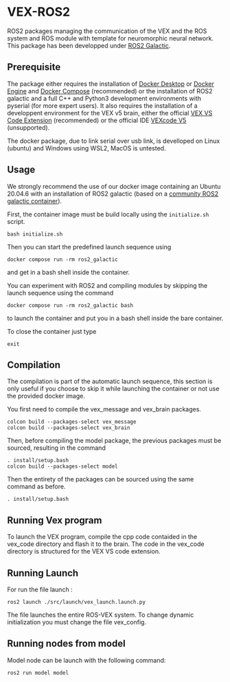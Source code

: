# VEX-ROS2

ROS2 packages managing the communication of the VEX and the ROS system and ROS module with template for neuromorphic neural network. 
This package has been developped under [ROS2 Galactic](https://docs.ros.org/en/galactic/index.html).

## Prerequisite

The package either requires the installation of [Docker Desktop](https://docs.docker.com/desktop/) or [Docker Engine](https://docs.docker.com/engine/) and [Docker Compose](https://docs.docker.com/compose/) (recommended) or the installation of ROS2 galactic and a full C++ and Python3 development environments with pyserial (for more expert users). 
It also requires the installation of a developpent environment for the VEX v5 brain, either the official [VEX VS Code Extension](https://www.vexrobotics.com/vexcode/vscode-extension) (recommended) or the official IDE [VEXcode V5](https://www.vexrobotics.com/vexcode/install/v5) (unsupported).

The docker package, due to link serial over usb link, is develloped on Linux (ubuntu) and Windows using WSL2, MacOS is untested.

## Usage 

We strongly recommend the use of our docker image containing an Ubuntu 20.04.6 with an installation of ROS2 galactic (based on a [community ROS2 galactic container](https://docs.ros.org/en/galactic/How-To-Guides/Run-2-nodes-in-single-or-separate-docker-containers.html)).

First, the container image must be build locally using the `initialize.sh` script.
```
bash initialize.sh
```

Then you can start the predefined launch sequence using
```
docker compose run -rm ros2_galactic
```
and get in a bash shell inside the container.

You can experiment with ROS2 and compiling modules by skipping the launch sequence using the command
```
docker compose run -rm ros2_galactic bash
```
to launch the container and put you in a bash shell inside the bare container.

To close the container just type
```
exit
```

## Compilation
The compilation is part of the automatic launch sequence, this section is only useful if you choose to skip it while launching the container or not use the provided docker image. 

You first need to compile the vex_message and vex_brain packages. 
```
colcon build --packages-select vex_message
colcon build --packages-select vex_brain
```

Then, before compiling the model package, the previous packages must be sourced, resulting in the command
```
. install/setup.bash
colcon build --packages-select model
```

Then the entirety of the packages can be sourced using the same command as before.

```
. install/setup.bash
```
## Running Vex program 

To launch the VEX program, compile the cpp code contaided in the vex_code directory and flash it to the brain. The code in the vex_code directory is structured for the VEX VS code extension.

## Running Launch 
For run the file launch :
```
ros2 launch ./src/launch/vex_launch.launch.py
```

The file launches the entire ROS-VEX system. To change dynamic initialization you must change the file vex_config.

## Running nodes from model 
Model node can be launch with the following command:

```
ros2 run model model
```
